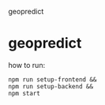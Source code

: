 geopredict
# geopredict

how to run:

```
npm run setup-frontend &&
npm run setup-backend &&
npm start
```